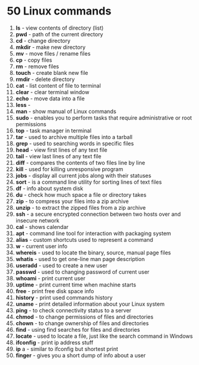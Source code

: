 # 50 Linux commands

1. **ls** - view contents of directory (list)
2. **pwd** - path of the current directory
3. **cd** -  change directory
4. **mkdir** - make new directory 
5. **mv** - move files / rename files
6. **cp** - copy files 
7. **rm** - remove files
8. **touch** - create blank new file
9. **rmdir** - delete directory
10. **cat** - list content of file to terminal
11. **clear** - clear terminal window
12. **echo** - move data into a file
13. **less** - 
14. **man** - show manual of Linux commands 
15. **sudo** - enables you to perform tasks that require administrative or root permissions
16. **top** - task manager in terminal
17. **tar** - used to archive multiple files into a tarball
18. **grep** - used to searching words in specific files
19. **head** - view first lines of any text file
20. **tail** - view last lines of any text file
21. **diff** - compares the contents of two files line by line
22. **kill** - used for killing unresponsive program
23. **jobs** - display all current jobs along with their statuses
24. **sort** - is a command line utility for sorting lines of text files 
25. **df** - info about system disk
26. **du** - check how much space a file or directory takes
27. **zip** - to compress your files into a zip archive 
28. **unzip** - to extract the zipped files from a zip archive
29. **ssh** - a secure encrypted connection between two hosts over and insecure network
30. **cal** - shows calendar
31. **apt** - command line tool for interaction with packaging system
32. **alias** - custom shortcuts used to represent a command 
33. **w** - current user info
34. **whereis** - used to locate the binary, source, manual page files
35. **whatis** - used to get one-line man page description
36. **useradd** - used to create a new user 
37. **passwd** - used to changing password of current user
38. **whoami** - print current user 
39. **uptime** - print current time when machine starts 
40. **free** - print free disk space info
41. **history** - print used commands history
42. **uname** - print detailed information about your Linux system
43. **ping** - to check connectivity status to a server
44. **chmod** - to change permissions of files and directories 
45. **chown** - to change ownership of files and directories
46. **find** - using find searches for files and directories
47. **locate** - used to locate a file, just like the search command in Windows 
48. **ifconfig** - print ip address stuff
49. **ip** a - similar to ifconfig but shortest print
50. **finger** - gives you a short dump of info about a user
